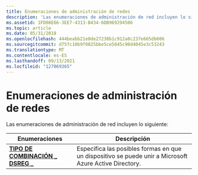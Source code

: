 ```yaml
---
title: Enumeraciones de administración de redes
description: 'Las enumeraciones de administración de red incluyen lo siguiente:'
ms.assetid: 1FD08E66-3EE7-4313-B434-6DB969294506
ms.topic: article
ms.date: 05/31/2018
ms.openlocfilehash: 444beabb21e0de27238b1c912a8c237e665db606
ms.sourcegitcommit: d75fc10b9f0825bbe5ce5045c90d4045e3c53243
ms.translationtype: MT
ms.contentlocale: es-ES
ms.lasthandoff: 09/13/2021
ms.locfileid: "127069365"
---
```

# <a name="network-management-enumerations"></a>Enumeraciones de administración de redes

Las enumeraciones de administración de red incluyen lo siguiente:



| Enumeraciones                                 | Descripción                                                                                  |
|----------------------------------------------|----------------------------------------------------------------------------------------------|
| [**TIPO DE COMBINACIÓN \_ DSREG \_**](/windows/desktop/api/lmjoin/ne-lmjoin-dsreg_join_type) | Especifica las posibles formas en que un dispositivo se puede unir a Microsoft Azure Active Directory. |



 

 

 




